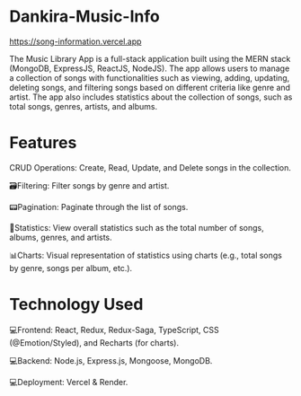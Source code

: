 # Dankira-Music-Info

https://song-information.vercel.app

The Music Library App is a full-stack application built using the MERN stack (MongoDB, ExpressJS, ReactJS, NodeJS). The app allows users to manage a collection of songs with functionalities such as viewing, adding, updating, deleting songs, and filtering songs based on different criteria like genre and artist. The app also includes statistics about the collection of songs, such as total songs, genres, artists, and albums.

# Features

CRUD Operations: Create, Read, Update, and Delete songs in the collection.

🗃️Filtering: Filter songs by genre and artist.

📟Pagination: Paginate through the list of songs.

🔄️Statistics: View overall statistics such as the total number of songs, albums, genres, and artists.

📊Charts: Visual representation of statistics using charts (e.g., total songs by genre, songs per album, etc.).

# Technology Used

💻Frontend: React, Redux, Redux-Saga, TypeScript, CSS (@Emotion/Styled), and Recharts (for charts).

💻Backend: Node.js, Express.js, Mongoose, MongoDB.

💻Deployment: Vercel & Render.
